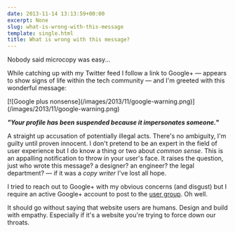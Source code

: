 ```yaml
---
date: 2013-11-14 13:13:59+00:00
excerpt: None
slug: what-is-wrong-with-this-message
template: single.html
title: What is wrong with this message?
---
```


Nobody said microcopy was easy...

While catching up with my Twitter feed I follow a link to Google+ — appears to show signs of life within the tech community — and I'm greeted with this wonderful message:

<p class="b-post__image">[![Google plus nonsense](/images/2013/11/google-warning.png)](/images/2013/11/google-warning.png)</p>

**_"Your profile has been suspended because it impersonates someone."_**

A straight up accusation of potentially illegal acts. There's no ambiguity, I'm guilty until proven innocent. I don't pretend to be an expert in the field of user experience but I do know a thing or two about _common sense_. This is an appalling notification to throw in your user's face. It raises the question, just who wrote this message? a designer? an engineer? the legal department? — if it was a _copy writer_ I've lost all hope.

I tried to reach out to Google+ with my obvious concerns (and disgust) but I require an active Google+ account to post to the [user group](https://plus.google.com/communities/115758385206378551362). Oh well.

It should go without saying that website users are humans. Design and build with empathy. Especially if it's a website you're trying to force down our throats.
